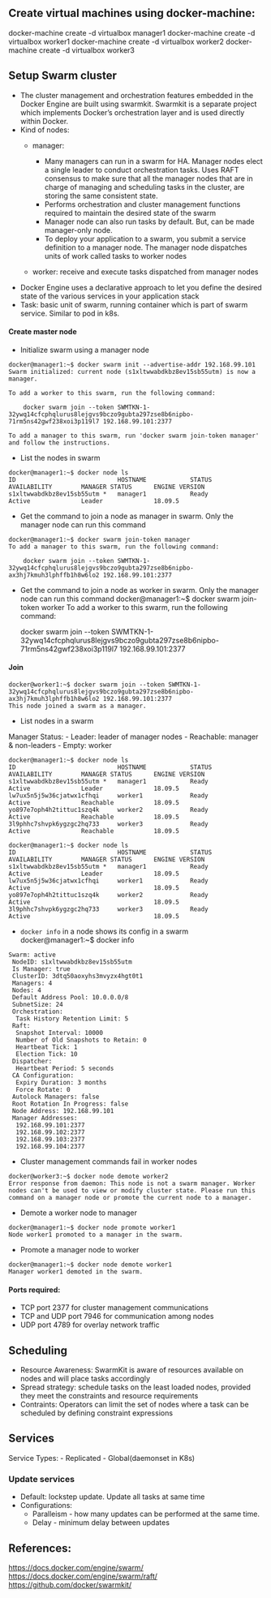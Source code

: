 ## Create virtual machines using docker-machine:
docker-machine create -d virtualbox manager1
docker-machine create -d virtualbox worker1
docker-machine create -d virtualbox worker2
docker-machine create -d virtualbox worker3

## Setup Swarm cluster
- The cluster management and orchestration features embedded in the Docker Engine are built using swarmkit. Swarmkit is a separate project which implements Docker’s orchestration layer and is used directly within Docker.
- Kind of nodes: 
    - manager: 
        - Many managers can run in a swarm for HA. Manager nodes elect a single leader to conduct orchestration tasks. Uses RAFT consensus to make sure that all the manager nodes that are in charge of managing and scheduling tasks in the cluster, are storing the same consistent state. 
        - Performs orchestration and cluster management functions required to maintain the desired state of the swarm
        - Manager node can also run tasks by default. But, can be made manager-only node. 
        - To deploy your application to a swarm, you submit a service definition to a manager node. The manager node dispatches units of work called tasks to worker nodes

    - worker: receive and execute tasks dispatched from manager nodes
- Docker Engine uses a declarative approach to let you define the desired state of the various services in your application stack
- Task: basic unit of swarm, running container which is part of swarm service. Similar to pod in k8s.

#### Create master node
* Initialize swarm using a manager node
```
docker@manager1:~$ docker swarm init --advertise-addr 192.168.99.101
Swarm initialized: current node (s1xltwwabdkbz8ev15sb55utm) is now a manager.

To add a worker to this swarm, run the following command:

    docker swarm join --token SWMTKN-1-32ywq14cfcphqlurus8lejgvs9bczo9gubta297zse8b6nipbo-71rm5ns42gwf238xoi3p119l7 192.168.99.101:2377

To add a manager to this swarm, run 'docker swarm join-token manager' and follow the instructions.
```
* List the nodes in swarm
```
docker@manager1:~$ docker node ls
ID                            HOSTNAME            STATUS              AVAILABILITY        MANAGER STATUS      ENGINE VERSION
s1xltwwabdkbz8ev15sb55utm *   manager1            Ready               Active              Leader              18.09.5
```

* Get the command to join a node as manager in swarm.
Only the manager node can run this command
```
docker@manager1:~$ docker swarm join-token manager
To add a manager to this swarm, run the following command:

    docker swarm join --token SWMTKN-1-32ywq14cfcphqlurus8lejgvs9bczo9gubta297zse8b6nipbo-ax3hj7kmuh3lphffb1h8w6lo2 192.168.99.101:2377
```

* Get the command to join a node as worker in swarm.
Only the manager node can run this command
docker@manager1:~$ docker swarm join-token worker
To add a worker to this swarm, run the following command:

    docker swarm join --token SWMTKN-1-32ywq14cfcphqlurus8lejgvs9bczo9gubta297zse8b6nipbo-71rm5ns42gwf238xoi3p119l7 192.168.99.101:2377

#### Join 
```
docker@worker1:~$ docker swarm join --token SWMTKN-1-32ywq14cfcphqlurus8lejgvs9bczo9gubta297zse8b6nipbo-ax3hj7kmuh3lphffb1h8w6lo2 192.168.99.101:2377
This node joined a swarm as a manager.
```

* List nodes in a swarm

Manager Status: 
    - Leader: leader of manager nodes
    - Reachable: manager & non-leaders
    - Empty: worker

```
docker@manager1:~$ docker node ls
ID                            HOSTNAME            STATUS              AVAILABILITY        MANAGER STATUS      ENGINE VERSION
s1xltwwabdkbz8ev15sb55utm *   manager1            Ready               Active              Leader              18.09.5
lw7ux5n5j5w36cjatwx1cfhqi     worker1             Ready               Active              Reachable           18.09.5
yo897e7oph4h2tittuc1szq4k     worker2             Ready               Active              Reachable           18.09.5
3l9phhc7shvpk6ygzgc2hq733     worker3             Ready               Active              Reachable           18.09.5
```

```
docker@manager1:~$ docker node ls
ID                            HOSTNAME            STATUS              AVAILABILITY        MANAGER STATUS      ENGINE VERSION
s1xltwwabdkbz8ev15sb55utm *   manager1            Ready               Active              Leader              18.09.5
lw7ux5n5j5w36cjatwx1cfhqi     worker1             Ready               Active                                  18.09.5
yo897e7oph4h2tittuc1szq4k     worker2             Ready               Active                                  18.09.5
3l9phhc7shvpk6ygzgc2hq733     worker3             Ready               Active                                  18.09.5
```


* `docker info` in a node shows its config in a swarm
docker@manager1:~$ docker info
```
Swarm: active
 NodeID: s1xltwwabdkbz8ev15sb55utm
 Is Manager: true
 ClusterID: 3dtq50aoxyhs3mvyzx4hgt0t1
 Managers: 4
 Nodes: 4
 Default Address Pool: 10.0.0.0/8
 SubnetSize: 24
 Orchestration:
  Task History Retention Limit: 5
 Raft:
  Snapshot Interval: 10000
  Number of Old Snapshots to Retain: 0
  Heartbeat Tick: 1
  Election Tick: 10
 Dispatcher:
  Heartbeat Period: 5 seconds
 CA Configuration:
  Expiry Duration: 3 months
  Force Rotate: 0
 Autolock Managers: false
 Root Rotation In Progress: false
 Node Address: 192.168.99.101
 Manager Addresses:
  192.168.99.101:2377
  192.168.99.102:2377
  192.168.99.103:2377
  192.168.99.104:2377
```

* Cluster management commands fail in worker nodes
```
docker@worker3:~$ docker node demote worker2
Error response from daemon: This node is not a swarm manager. Worker nodes can't be used to view or modify cluster state. Please run this command on a manager node or promote the current node to a manager.
```

* Demote a worker node to manager
```
docker@manager1:~$ docker node promote worker1
Node worker1 promoted to a manager in the swarm.
```

* Promote a manager node to worker
```
docker@manager1:~$ docker node demote worker1
Manager worker1 demoted in the swarm.
```

#### Ports required:
- TCP port 2377 for cluster management communications
- TCP and UDP port 7946 for communication among nodes
- UDP port 4789 for overlay network traffic

## Scheduling
- Resource Awareness: SwarmKit is aware of resources available on nodes and will place tasks accordingly
- Spread strategy: schedule tasks on the least loaded nodes, provided they meet the constraints and resource requirements
- Contraints: Operators can limit the set of nodes where a task can be scheduled by defining constraint expressions

## Services

Service Types:
    - Replicated
    - Global(daemonset in K8s)

### Update services
- Default: lockstep update. Update all tasks at same time
- Configurations:
    - Paralleism - how many updates can be performed at the same time.
    - Delay - minimum delay between updates


## References:
https://docs.docker.com/engine/swarm/
https://docs.docker.com/engine/swarm/raft/
https://github.com/docker/swarmkit/

